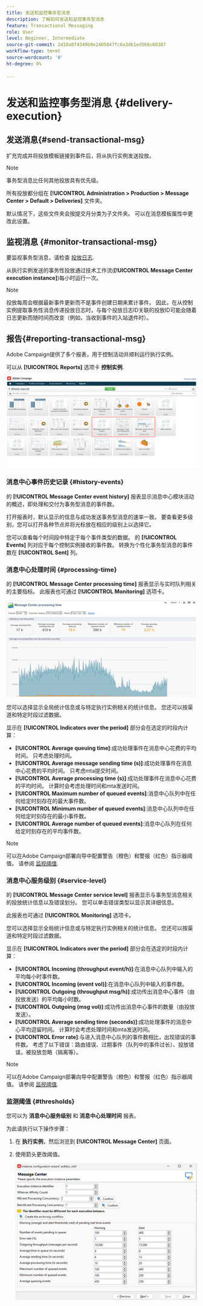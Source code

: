 ```yaml
---
title: 发送和监控事务型消息
description: 了解如何发送和监控事务型消息
feature: Transactional Messaging
role: User
level: Beginner, Intermediate
source-git-commit: 2d10a8f4349b9e2405847fc6a3db1ed568c60387
workflow-type: tm+mt
source-wordcount: '0'
ht-degree: 0%

---
```



# 发送和监控事务型消息 {#delivery-execution}

## 发送消息{#send-transactional-msg}

扩充完成并将投放模板链接到事件后，将从执行实例发送投放。

>[!NOTE]
>
>事务型消息比任何其他投放具有优先级。

所有投放都分组在 **[!UICONTROL Administration > Production > Message Center > Default > Deliveries]** 文件夹。

默认情况下，这些文件夹会按提交月分类为子文件夹。 可以在消息模板属性中更改此设置。

## 监视消息 {#monitor-transactional-msg}

要监视事务型消息，请检查 [投放日志](send.md).

从执行实例发送的事务性投放通过技术工作流(**[!UICONTROL Message Center execution instance]**)每小时运行一次。

>[!NOTE]
>
>投放每周会根据最新事件更新而不是事件创建日期来累计事件。 因此，在从控制实例提取事务性消息传递投放日志时，与每个投放日志ID关联的投放ID可能会随着日志更新而随时间而改变（例如，当收到事件的入站退件时）。

<!--
To monitor the activity and running of the execution instance(s), see [Transactional messaging reports](transactional-messaging-reports.md).-->

## 报告{#reporting-transactional-msg}

Adobe Campaign提供了多个报表，用于控制活动并顺利运行执行实例。

可以从 **[!UICONTROL Reports]** 选项卡 **控制实例**.

![](assets/mc-reports.png)

### 消息中心事件历史记录 {#history-events}

的 **[!UICONTROL Message Center event history]** 报表显示消息中心模块活动的概述，即处理和交付为事务型消息的事件数。

打开报表时，默认显示的信息与成功发送事务型消息的速率一致。 要查看更多级别，您可以打开各种节点并将光标放在相应的级别上以选择它。

您可以查看每个时间段中特定于每个事件类型的数据。 的 **[!UICONTROL Events]** 列对应于每个控制实例接收的事件数。 转换为个性化事务型消息的事件数在 **[!UICONTROL Sent]** 列。


### 消息中心处理时间 {#processing-time}

的 **[!UICONTROL Message Center processing time]** 报表显示与实时队列相关的主要指标。 此报表也可通过 **[!UICONTROL Monitoring]** 选项卡。

![](assets/mc-processing-time-report.png)

您可以选择显示全局统计信息或与特定执行实例相关的统计信息。 您还可以按渠道和特定时段过滤数据。

显示在 **[!UICONTROL Indicators over the period]** 部分会在选定的时段内计算：

* **[!UICONTROL Average queuing time]**:成功处理事件在消息中心花费的平均时间。 只考虑处理时间。
* **[!UICONTROL Average message sending time (s)]**:成功处理事件在消息中心花费的平均时间。 只考虑mta提交时间。
* **[!UICONTROL Average processing time (s)]**:成功处理事件在消息中心花费的平均时间。 计算时会考虑处理时间和mta发送时间。
* **[!UICONTROL Maximum number of queued events]**:消息中心队列中在任何给定时刻存在的最大事件数。
* **[!UICONTROL Minimum number of queued events]**:消息中心队列中在任何给定时刻存在的最小事件数。
* **[!UICONTROL Average number of queued events]**:消息中心队列在任何给定时刻存在的平均事件数。

>[!NOTE]
>
>可以在Adobe Campaign部署向导中配置警告（橙色）和警报（红色）指示器阈值。 请参阅 [监视阈值](#thresholds).



### 消息中心服务级别 {#service-level}

的 **[!UICONTROL Message Center service level]** 报表显示与事务型消息相关的投放统计信息以及错误划分。 您可以单击错误类型以显示其详细信息。

此报表也可通过 **[!UICONTROL Monitoring]** 选项卡。

您可以选择显示全局统计信息或与特定执行实例相关的统计信息。 您还可以按渠道和特定时段过滤数据。

显示在 **[!UICONTROL Indicators over the period]** 部分会在选定的时段内计算：

* **[!UICONTROL Incoming (throughput event/h)]**:在消息中心队列中输入的平均每小时事件数。
* **[!UICONTROL Incoming (event vol)]**:在消息中心队列中输入的事件数。
* **[!UICONTROL Outgoing (throughput msg/h)]**:成功传出消息中心事件（由投放发送）的平均每小时数。
* **[!UICONTROL Outgoing (msg vol)]**:成功传出消息中心事件的数量（由投放发送）。
* **[!UICONTROL Average sending time (seconds)]**:成功处理事件的消息中心平均逗留时间。 计算时会考虑处理时间和mta发送时间。
* **[!UICONTROL Error rate]**:与进入消息中心队列的事件数相比，出现错误的事件数。 考虑了以下错误：路由错误、过期事件（队列中的事件过长）、投放错误，被投放忽略（隔离等）。

>[!NOTE]
>
>可以在Adobe Campaign部署向导中配置警告（橙色）和警报（红色）指示器阈值。 请参阅 [监视阈值](#thresholds).

### 监测阈值 {#thresholds}

您可以为 **消息中心服务级别** 和 **消息中心处理时间** 报表。

为此请执行以下操作步骤：

1. 在 **执行实例**，然后浏览到 **[!UICONTROL Message Center]** 页面。
1. 使用箭头更改阈值。

   ![](assets/mc-thresholds.png)

